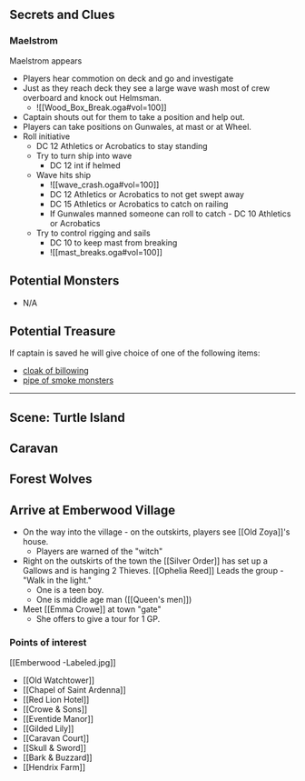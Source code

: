 ## Secrets and Clues
### Maelstrom
Maelstrom appears
- Players hear commotion on deck and go and investigate
- Just as they reach deck they see a large wave wash most of crew overboard and knock out Helmsman.
	- ![[Wood_Box_Break.oga#vol=100]]
- Captain shouts out for them to take a position and help out.
- Players can take positions on Gunwales, at mast or at Wheel.
- Roll initiative
	- DC 12 Athletics or Acrobatics to stay standing
	- Try to turn ship into wave
		- DC 12 int if helmed
	- Wave hits ship
		- ![[wave_crash.oga#vol=100]]
		- DC 12 Athletics or Acrobatics to not get swept away
		- DC 15 Athletics or Acrobatics to catch on railing
		- If Gunwales manned someone can roll to catch - DC 10 Athletics or Acrobatics
	- Try to control rigging and sails
		- DC 10 to keep mast from breaking
		- ![[mast_breaks.oga#vol=100]]
## Potential Monsters
- N/A
## Potential Treasure
If captain is saved he will give choice of one of the following items:
- [cloak of billowing](https://www.dndbeyond.com/magic-items/27040-cloak-of-billowing)
- [pipe of smoke monsters](https://www.dndbeyond.com/magic-items/27082-pipe-of-smoke-monsters)

---

## Scene: Turtle Island

## Caravan

## Forest Wolves

## Arrive at Emberwood Village
- On the way into the village - on the outskirts, players see [[Old Zoya]]'s house.
	- Players are warned of the "witch"
- Right on the outskirts of the town the [[Silver Order]] has set up a Gallows and is hanging 2 Thieves. [[Ophelia Reed]] Leads the group - "Walk in the light."
	- One is a teen boy.
	- One is middle age man ([[Queen's men]])
- Meet [[Emma Crowe]] at town "gate"
	- She offers to give a tour for 1 GP.

### Points of interest
[[Emberwood -Labeled.jpg]]
- [[Old Watchtower]]
- [[Chapel of Saint Ardenna]]
- [[Red Lion Hotel]]
- [[Crowe & Sons]]
- [[Eventide Manor]]
- [[Gilded Lily]]
- [[Caravan Court]]
- [[Skull & Sword]]
- [[Bark & Buzzard]]
- [[Hendrix Farm]]
